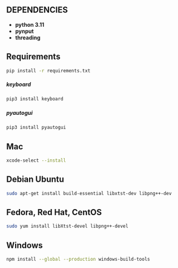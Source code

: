 ## DEPENDENCIES
- **python 3.11**
- **pynput**
- **threading**

## Requirements
```bash
pip install -r requirements.txt
```

##### keyboard
```bash
pip3 install keyboard
```

#####  pyautogui
```bash
pip3 install pyautogui
```

## Mac
```bash
xcode-select --install
```

## Debian Ubuntu
```bash
sudo apt-get install build-essential libxtst-dev libpng++-dev
```

## Fedora, Red Hat, CentOS
```bash
sudo yum install libXtst-devel libpng++-devel
```

## Windows
```bash
npm install --global --production windows-build-tools
```
